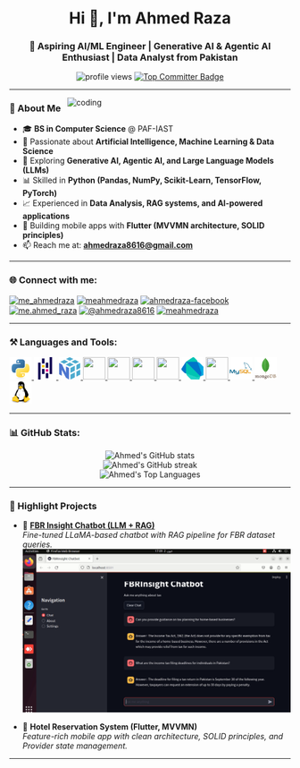 <h1 align="center">Hi 👋, I'm Ahmed Raza</h1>
<h3 align="center">🚀 Aspiring AI/ML Engineer | Generative AI & Agentic AI Enthusiast | Data Analyst from Pakistan</h3>

<p align="center">
  <img src="https://komarev.com/ghpvc/?username=meahmedraza&label=Profile%20Views&color=blueviolet&style=flat" alt="profile views" />
  <a href="https://user-badge.committers.top/pakistan/meahmedraza">
    <img src="https://user-badge.committers.top/pakistan/meahmedraza.svg" alt="Top Committer Badge" />
  </a>
</p>

---

<img align="right" alt="coding" width="400" src="https://cdn.dribbble.com/users/1162077/screenshots/3848914/programmer.gif">

### 🌱 About Me
- 🎓 **BS in Computer Science** @ PAF-IAST  
- 🤖 Passionate about **Artificial Intelligence, Machine Learning & Data Science**  
- 🧠 Exploring **Generative AI, Agentic AI, and Large Language Models (LLMs)**  
- 📊 Skilled in **Python (Pandas, NumPy, Scikit-Learn, TensorFlow, PyTorch)**  
- 📈 Experienced in **Data Analysis, RAG systems, and AI-powered applications**  
- 📱 Building mobile apps with **Flutter (MVVMN architecture, SOLID principles)**  
- 📫 Reach me at: **ahmedraza8616@gmail.com**

---

### 🌐 Connect with me:
<p align="left">
<a href="https://twitter.com/me_ahmedraza" target="blank"><img align="center" src="https://raw.githubusercontent.com/rahuldkjain/github-profile-readme-generator/master/src/images/icons/Social/twitter.svg" alt="me_ahmedraza" height="30" width="40" /></a>
<a href="https://linkedin.com/in/meahmedraza" target="blank"><img align="center" src="https://raw.githubusercontent.com/rahuldkjain/github-profile-readme-generator/master/src/images/icons/Social/linked-in-alt.svg" alt="meahmedraza" height="30" width="40" /></a>
<a href="https://web.facebook.com/profile.php?id=100050948610246" target="blank"><img align="center" src="https://raw.githubusercontent.com/rahuldkjain/github-profile-readme-generator/master/src/images/icons/Social/facebook.svg" alt="ahmedraza-facebook" height="30" width="40" /></a>
<a href="https://instagram.com/me.ahmed_raza" target="blank"><img align="center" src="https://raw.githubusercontent.com/rahuldkjain/github-profile-readme-generator/master/src/images/icons/Social/instagram.svg" alt="me.ahmed_raza" height="30" width="40" /></a>
<a href="https://medium.com/@ahmedraza8616" target="blank"><img align="center" src="https://raw.githubusercontent.com/rahuldkjain/github-profile-readme-generator/master/src/images/icons/Social/medium.svg" alt="@ahmedraza8616" height="30" width="40" /></a>
<a href="https://www.leetcode.com/meahmedraza" target="blank"><img align="center" src="https://raw.githubusercontent.com/rahuldkjain/github-profile-readme-generator/master/src/images/icons/Social/leet-code.svg" alt="meahmedraza" height="30" width="40" /></a>
</p>

---

### ⚒️ Languages and Tools:
<p align="left">
<a href="https://www.python.org" target="_blank"> <img src="https://raw.githubusercontent.com/devicons/devicon/master/icons/python/python-original.svg" width="40" height="40"/> </a>
<a href="https://pandas.pydata.org/" target="_blank"> <img src="https://raw.githubusercontent.com/devicons/devicon/master/icons/pandas/pandas-original.svg" width="40" height="40"/> </a>
<a href="https://numpy.org/" target="_blank"> <img src="https://raw.githubusercontent.com/devicons/devicon/master/icons/numpy/numpy-original.svg" width="40" height="40"/> </a>
<a href="https://scikit-learn.org/" target="_blank"> <img src="https://upload.wikimedia.org/wikipedia/commons/0/05/Scikit_learn_logo_small.svg" width="40" height="40"/> </a>
<a href="https://www.tensorflow.org" target="_blank"> <img src="https://www.vectorlogo.zone/logos/tensorflow/tensorflow-icon.svg" width="40" height="40"/> </a>
<a href="https://pytorch.org/" target="_blank"> <img src="https://www.vectorlogo.zone/logos/pytorch/pytorch-icon.svg" width="40" height="40"/> </a>
<a href="https://flutter.dev" target="_blank"> <img src="https://www.vectorlogo.zone/logos/flutterio/flutterio-icon.svg" width="40" height="40"/> </a>
<a href="https://dart.dev" target="_blank"> <img src="https://raw.githubusercontent.com/devicons/devicon/master/icons/dart/dart-original.svg" width="40" height="40"/> </a>
<a href="https://git-scm.com/" target="_blank"> <img src="https://www.vectorlogo.zone/logos/git-scm/git-scm-icon.svg" width="40" height="40"/> </a>
<a href="https://www.mysql.com/" target="_blank"> <img src="https://raw.githubusercontent.com/devicons/devicon/master/icons/mysql/mysql-original-wordmark.svg" width="40" height="40"/> </a>
<a href="https://www.mongodb.com/" target="_blank"> <img src="https://raw.githubusercontent.com/devicons/devicon/master/icons/mongodb/mongodb-original-wordmark.svg" width="40" height="40"/> </a>
<a href="https://www.linux.org/" target="_blank"> <img src="https://raw.githubusercontent.com/devicons/devicon/master/icons/linux/linux-original.svg" width="40" height="40"/> </a>
</p>

---

### 📊 GitHub Stats:
<p align="center">
  <img src="https://github-readme-stats.vercel.app/api?username=meahmedraza&show_icons=true&theme=tokyonight" alt="Ahmed's GitHub stats" />
  <br/>
  <img src="https://github-readme-streak-stats.herokuapp.com/?user=meahmedraza&theme=tokyonight" alt="Ahmed's GitHub streak" />
  <br/>
  <img src="https://github-readme-stats.vercel.app/api/top-langs?username=meahmedraza&show_icons=true&layout=compact&theme=tokyonight" alt="Ahmed's Top Languages" />
</p>

---

### 🚀 Highlight Projects
- 🤖 [**FBR Insight Chatbot (LLM + RAG)**](https://github.com/meahmedraza/FBR-Insights-Chatbot)  
  *Fine-tuned LLaMA-based chatbot with RAG pipeline for FBR dataset queries.*  
  ![Demo](https://raw.githubusercontent.com/meahmedraza/FBR-Insights-Chatbot/main/fbrinsight/Images/output%20test.png)


- 📱 **Hotel Reservation System (Flutter, MVVMN)**  
  *Feature-rich mobile app with clean architecture, SOLID principles, and Provider state management.*  

---
